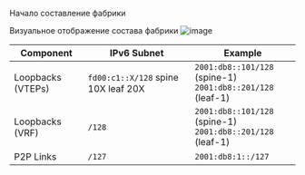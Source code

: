 Начало составление фабрики

Визуальное отображение состава фабрики 
![image](https://github.com/user-attachments/assets/1b3da798-9843-4c76-89e6-774bccc98f10)


| **Component**       | **IPv6 Subnet**           | **Example**                 |
|---------------------|-------------------------|-----------------------------|
| Loopbacks (VTEPs)  | `fd00:c1::X/128` spine 10X leaf 20X                   | `2001:db8::101/128` (spine-1) <br> `2001:db8::201/128` (leaf-1)|
| Loopbacks (VRF)  | `/128`                   | `2001:db8::101/128` (spine-1) <br> `2001:db8::201/128` (leaf-1)|
| P2P Links          | `/127`                   | `2001:db8:1::/127`          |

